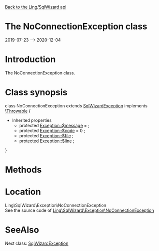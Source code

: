 [Back to the Ling/SqlWizard api](https://github.com/lingtalfi/SqlWizard/blob/master/doc/api/Ling/SqlWizard.md)



The NoConnectionException class
================
2019-07-23 --> 2020-12-04






Introduction
============

The NoConnectionException class.



Class synopsis
==============


class <span class="pl-k">NoConnectionException</span> extends [SqlWizardException](https://github.com/lingtalfi/SqlWizard/blob/master/doc/api/Ling/SqlWizard/Exception/SqlWizardException.md) implements [\Throwable](http://php.net/manual/en/class.throwable.php) {

- Inherited properties
    - protected  [Exception::$message](#property-message) =  ;
    - protected  [Exception::$code](#property-code) = 0 ;
    - protected  [Exception::$file](#property-file) ;
    - protected  [Exception::$line](#property-line) ;

}






Methods
==============






Location
=============
Ling\SqlWizard\Exception\NoConnectionException<br>
See the source code of [Ling\SqlWizard\Exception\NoConnectionException](https://github.com/lingtalfi/SqlWizard/blob/master/Exception/NoConnectionException.php)



SeeAlso
==============
Next class: [SqlWizardException](https://github.com/lingtalfi/SqlWizard/blob/master/doc/api/Ling/SqlWizard/Exception/SqlWizardException.md)<br>
